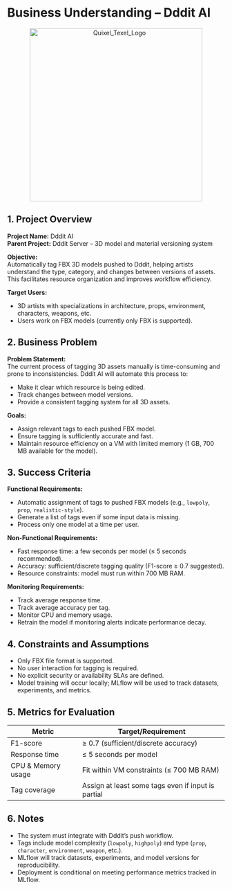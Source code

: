 # Business Understanding – Dddit AI

<p align="center"><img src='https://i.postimg.cc/SNSGrSv2/dddit-ai-upscaled.png' alt="Quixel_Texel_Logo" height="400"></p>

## 1. Project Overview
**Project Name:** Dddit AI  
**Parent Project:** Dddit Server – 3D model and material versioning system  

**Objective:**  
Automatically tag FBX 3D models pushed to Dddit, helping artists understand the type, category, and changes between versions of assets. This facilitates resource organization and improves workflow efficiency.

**Target Users:**  
- 3D artists with specializations in architecture, props, environment, characters, weapons, etc.  
- Users work on FBX models (currently only FBX is supported).

## 2. Business Problem
**Problem Statement:**  
The current process of tagging 3D assets manually is time-consuming and prone to inconsistencies. Dddit AI will automate this process to:  
- Make it clear which resource is being edited.  
- Track changes between model versions.  
- Provide a consistent tagging system for all 3D assets.

**Goals:**  
- Assign relevant tags to each pushed FBX model.  
- Ensure tagging is sufficiently accurate and fast.  
- Maintain resource efficiency on a VM with limited memory (1 GB, 700 MB available for the model).

## 3. Success Criteria
**Functional Requirements:**  
- Automatic assignment of tags to pushed FBX models (e.g., `lowpoly`, `prop`, `realistic-style`).  
- Generate a list of tags even if some input data is missing.  
- Process only one model at a time per user.  

**Non-Functional Requirements:**  
- Fast response time: a few seconds per model (≤ 5 seconds recommended).  
- Accuracy: sufficient/discrete tagging quality (F1-score ≥ 0.7 suggested).  
- Resource constraints: model must run within 700 MB RAM.  

**Monitoring Requirements:**  
- Track average response time.  
- Track average accuracy per tag.  
- Monitor CPU and memory usage.  
- Retrain the model if monitoring alerts indicate performance decay.

## 4. Constraints and Assumptions
- Only FBX file format is supported.  
- No user interaction for tagging is required.  
- No explicit security or availability SLAs are defined.  
- Model training will occur locally; MLflow will be used to track datasets, experiments, and metrics.

## 5. Metrics for Evaluation
| Metric                 | Target/Requirement                                |
|------------------------|--------------------------------------------------|
| F1-score               | ≥ 0.7 (sufficient/discrete accuracy)            |
| Response time          | ≤ 5 seconds per model                             |
| CPU & Memory usage     | Fit within VM constraints (≤ 700 MB RAM)        |
| Tag coverage           | Assign at least some tags even if input is partial |

## 6. Notes
- The system must integrate with Dddit’s push workflow.  
- Tags include model complexity (`lowpoly`, `highpoly`) and type (`prop`, `character`, `environment`, `weapon`, etc.).  
- MLflow will track datasets, experiments, and model versions for reproducibility.  
- Deployment is conditional on meeting performance metrics tracked in MLflow.
